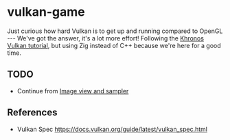 # vulkan-game
Just curious how hard Vulkan is to get up and running compared to OpenGL --- We've got the answer, it's a lot more effort!
Following the [Khronos Vulkan tutorial](https://docs.vulkan.org/tutorial/latest/00_Introduction.html), but using Zig instead of C++ because we're here for a good time.

## TODO
- Continue from [Image view and sampler](https://docs.vulkan.org/tutorial/latest/06_Texture_mapping/01_Image_view_and_sampler.html)


## References
- Vulkan Spec https://docs.vulkan.org/guide/latest/vulkan_spec.html

